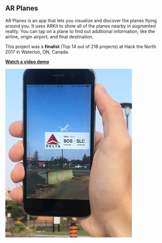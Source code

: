 ## AR Planes

AR Planes is an app that lets you visualize and discover the planes flying around you. It uses ARKit to show all of the planes nearby in augmented reality. You can tap on a plane to find out additional information, like the airline, origin airport, and final destination.

This project was a **finalist** (Top 14 out of 218 projects) at Hack the North 2017 in Waterloo, ON, Canada.

**[Watch a video demo](https://www.youtube.com/watch?v=dnYHQ-7wlag)**
 
<img src="images/demo.jpg" width="400px">
